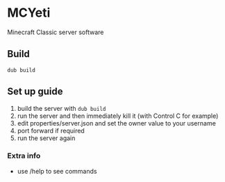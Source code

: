 # MCYeti
Minecraft Classic server software

## Build
```
dub build
```

## Set up guide
1. build the server with `dub build`
2. run the server and then immediately kill it (with Control C for example)
3. edit properties/server.json and set the owner value to your username
4. port forward if required
5. run the server again

### Extra info
- use /help to see commands
